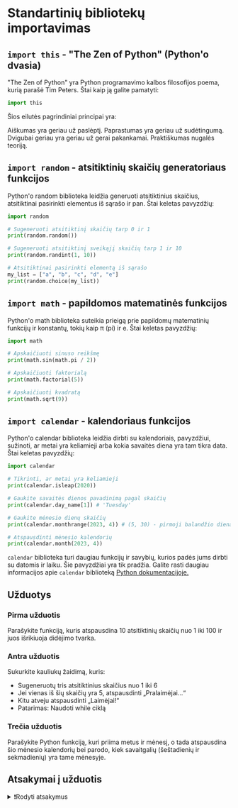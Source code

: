 # Standartinių bibliotekų importavimas

## `import this` - "The Zen of Python" (Python'o dvasia)

"The Zen of Python" yra Python programavimo kalbos filosofijos poema, kurią parašė Tim Peters. Štai kaip ją galite pamatyti:

```Python
import this
```

Šios eilutės pagrindiniai principai yra:

Aiškumas yra geriau už paslėptį.
Paprastumas yra geriau už sudėtingumą.
Dvigubai geriau yra geriau už gerai pakankamai.
Praktiškumas nugalės teoriją.

## `import random` - atsitiktinių skaičių generatoriaus funkcijos

Python'o random biblioteka leidžia generuoti atsitiktinius skaičius, atsitiktinai pasirinkti elementus iš sąrašo ir pan. Štai keletas pavyzdžių:

```Python
import random

# Sugeneruoti atsitiktinį skaičių tarp 0 ir 1
print(random.random())

# Sugeneruoti atsitiktinį sveikąjį skaičių tarp 1 ir 10
print(random.randint(1, 10))

# Atsitiktinai pasirinkti elementą iš sąrašo
my_list = ["a", "b", "c", "d", "e"]
print(random.choice(my_list))
```

## `import math` - papildomos matematinės funkcijos

Python'o math biblioteka suteikia prieigą prie papildomų matematinių funkcijų ir konstantų, tokių kaip π (pi) ir e. Štai keletas pavyzdžių:

```Python
import math

# Apskaičiuoti sinuso reikšmę
print(math.sin(math.pi / 2))

# Apskaičiuoti faktorialą
print(math.factorial(5))

# Apskaičiuoti kvadratą
print(math.sqrt(9))
```

## `import calendar` - kalendoriaus funkcijos

Python'o calendar biblioteka leidžia dirbti su kalendoriais, pavyzdžiui, sužinoti, ar metai yra keliamieji arba kokia savaitės diena yra tam tikra data. Štai keletas pavyzdžių:

```Python
import calendar

# Tikrinti, ar metai yra keliamieji
print(calendar.isleap(2020))

# Gaukite savaitės dienos pavadinimą pagal skaičių
print(calendar.day_name[1]) # 'Tuesday'

# Gaukite mėnesio dienų skaičių
print(calendar.monthrange(2023, 4)) # (5, 30) - pirmoji balandžio diena yra šeštadienis (5), o balandžio mėnesyje yra 30 dienų

# Atspausdinti mėnesio kalendorių
print(calendar.month(2023, 4))
```

`calendar` biblioteka turi daugiau funkcijų ir savybių, kurios padės jums dirbti su datomis ir laiku. Šie pavyzdžiai yra tik pradžia. Galite rasti daugiau informacijos apie `calendar` biblioteką [Python dokumentacijoje.](https://docs.python.org/3/library/calendar.html)

## Užduotys

### Pirma užduotis

Parašykite funkciją, kuris atspausdina 10 atsitiktinių skaičių nuo 1 iki 100 ir juos išrikiuoja didėjimo tvarka.

### Antra užduotis

Sukurkite kauliukų žaidimą, kuris:

- Sugeneruotų tris atsitiktinius skaičius nuo 1 iki 6
- Jei vienas iš šių skaičių yra 5, atspausdinti „Pralaimėjai...“
- Kitu atveju atspausdinti „Laimėjai!“
- Patarimas: Naudoti while ciklą

### Trečia užduotis

Parašykite Python funkciją, kuri priima metus ir mėnesį, o tada atspausdina šio mėnesio kalendorių bei parodo, kiek savaitgalių (šeštadienių ir sekmadienių) yra tame mėnesyje.

## Atsakymai į užduotis

<details><summary>❗Rodyti atsakymus</summary>
<br>
<details>
  <summary>Pirma užduotis</summary>
  <hr>
  
matematika.py

```Python
import random

def rusiuoti_atsitiktinius_skaicius():
    atsitiktiniai_skaiciai = [random.randint(1, 100) for _ in range(10)]
    rikiuoti_skaiciai = sorted(atsitiktiniai_skaiciai)
    print(rikiuoti_skaiciai)

rusiuoti_atsitiktinius_skaicius()
```

</details>
<details>
  <summary>Antra užduotis</summary>
  <hr>

```Python
import random

print('Bus sugeneruoti 3 skaičiai')
print('Jei vienas iš jų – 5, tu pralaimėjai!')

for skaicius in range(3):
    skaiciai = random.randint(1, 6)
    print(skaiciai)
    if skaicius == 5:
        print('Pralaimėjai...')
        break
else:
    print('Laimėjai!')
```

</details>
<details>
  <summary>Trečia užduotis</summary>
  <hr>

```Python
import calendar

def spausdinti_menesio_kalendoriu_ir_savaitgaliu_skaiciu(metai, menesis):
    print(calendar.month(metai, menesis))

    _, menesio_ilgis = calendar.monthrange(metai, menesis)

    savaitgaliu_skaicius = 0
    for diena in range(1, menesio_ilgis + 1):
        savaites_diena = calendar.weekday(metai, menesis, diena)
        if savaites_diena == 5 or savaites_diena == 6:
            savaitgaliu_skaicius += 1

    print(f"Savaitgalių skaičius šiame mėnesyje: {savaitgaliu_skaicius}")

# Pavyzdys su 2023-ųjų balandžio mėnesiu
spausdinti_menesio_kalendoriu_ir_savaitgaliu_skaiciu(2023, 4)
```

</details>
</details>
